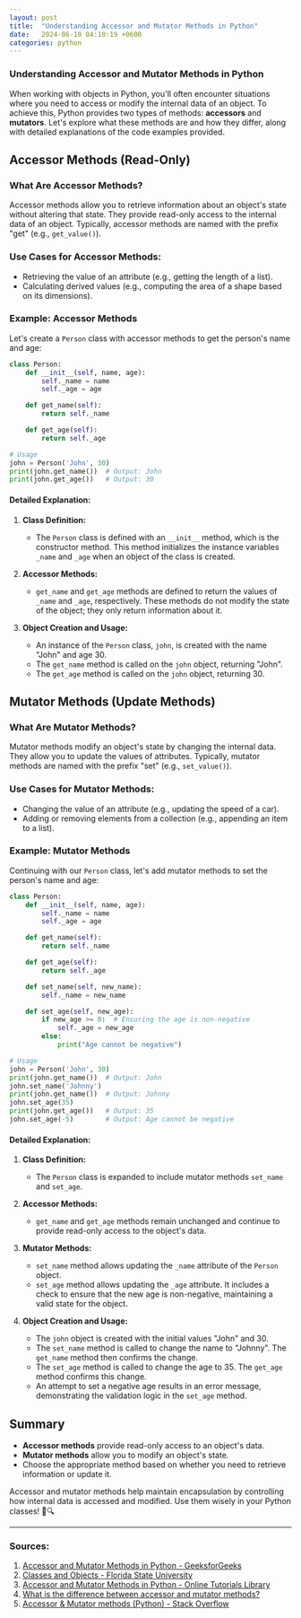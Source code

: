 ```yaml
---
layout: post
title:  "Understanding Accessor and Mutator Methods in Python"
date:   2024-06-10 04:10:19 +0600
categories: python
---
```

### Understanding Accessor and Mutator Methods in Python

When working with objects in Python, you'll often encounter situations where you need to access or modify the internal data of an object. To achieve this, Python provides two types of methods: **accessors** and **mutators**. Let's explore what these methods are and how they differ, along with detailed explanations of the code examples provided.

## Accessor Methods (Read-Only)

### What Are Accessor Methods?
Accessor methods allow you to retrieve information about an object's state without altering that state. They provide read-only access to the internal data of an object. Typically, accessor methods are named with the prefix "get" (e.g., `get_value()`).

### Use Cases for Accessor Methods:
- Retrieving the value of an attribute (e.g., getting the length of a list).
- Calculating derived values (e.g., computing the area of a shape based on its dimensions).

### Example: Accessor Methods
Let's create a `Person` class with accessor methods to get the person's name and age:

```python
class Person:
    def __init__(self, name, age):
        self._name = name
        self._age = age

    def get_name(self):
        return self._name

    def get_age(self):
        return self._age

# Usage
john = Person('John', 30)
print(john.get_name())  # Output: John
print(john.get_age())   # Output: 30
```

#### Detailed Explanation:
1. **Class Definition:**
   - The `Person` class is defined with an `__init__` method, which is the constructor method. This method initializes the instance variables `_name` and `_age` when an object of the class is created.

2. **Accessor Methods:**
   - `get_name` and `get_age` methods are defined to return the values of `_name` and `_age`, respectively. These methods do not modify the state of the object; they only return information about it.

3. **Object Creation and Usage:**
   - An instance of the `Person` class, `john`, is created with the name "John" and age 30.
   - The `get_name` method is called on the `john` object, returning "John".
   - The `get_age` method is called on the `john` object, returning 30.

## Mutator Methods (Update Methods)

### What Are Mutator Methods?
Mutator methods modify an object's state by changing the internal data. They allow you to update the values of attributes. Typically, mutator methods are named with the prefix "set" (e.g., `set_value()`).

### Use Cases for Mutator Methods:
- Changing the value of an attribute (e.g., updating the speed of a car).
- Adding or removing elements from a collection (e.g., appending an item to a list).

### Example: Mutator Methods
Continuing with our `Person` class, let's add mutator methods to set the person's name and age:

```python
class Person:
    def __init__(self, name, age):
        self._name = name
        self._age = age

    def get_name(self):
        return self._name

    def get_age(self):
        return self._age

    def set_name(self, new_name):
        self._name = new_name

    def set_age(self, new_age):
        if new_age >= 0:  # Ensuring the age is non-negative
            self._age = new_age
        else:
            print("Age cannot be negative")

# Usage
john = Person('John', 30)
print(john.get_name())  # Output: John
john.set_name('Johnny')
print(john.get_name())  # Output: Johnny
john.set_age(35)
print(john.get_age())   # Output: 35
john.set_age(-5)        # Output: Age cannot be negative
```

#### Detailed Explanation:
1. **Class Definition:**
   - The `Person` class is expanded to include mutator methods `set_name` and `set_age`.

2. **Accessor Methods:**
   - `get_name` and `get_age` methods remain unchanged and continue to provide read-only access to the object's data.

3. **Mutator Methods:**
   - `set_name` method allows updating the `_name` attribute of the `Person` object.
   - `set_age` method allows updating the `_age` attribute. It includes a check to ensure that the new age is non-negative, maintaining a valid state for the object.

4. **Object Creation and Usage:**
   - The `john` object is created with the initial values "John" and 30.
   - The `set_name` method is called to change the name to "Johnny". The `get_name` method then confirms the change.
   - The `set_age` method is called to change the age to 35. The `get_age` method confirms this change.
   - An attempt to set a negative age results in an error message, demonstrating the validation logic in the `set_age` method.

## Summary
- **Accessor methods** provide read-only access to an object's data.
- **Mutator methods** allow you to modify an object's state.
- Choose the appropriate method based on whether you need to retrieve information or update it.

Accessor and mutator methods help maintain encapsulation by controlling how internal data is accessed and modified. Use them wisely in your Python classes! 🐍🔍

---

### Sources:
1. [Accessor and Mutator Methods in Python - GeeksforGeeks](https://www.geeksforgeeks.org/accessor-and-mutator-methods-in-python/)
2. [Classes and Objects - Florida State University](https://ww2.cs.fsu.edu/~nienaber/teaching/python/lectures/classes.html)
3. [Accessor and Mutator Methods in Python - Online Tutorials Library](https://www.tutorialspoint.com/accessor-and-mutator-methods-in-python)
4. [What is the difference between accessor and mutator methods?](https://stackoverflow.com/questions/9627093/what-is-the-difference-between-accessor-and-mutator-methods)
5. [Accessor & Mutator methods (Python) - Stack Overflow](https://stackoverflow.com/questions/15867664/accessor-mutator-methods-python)
